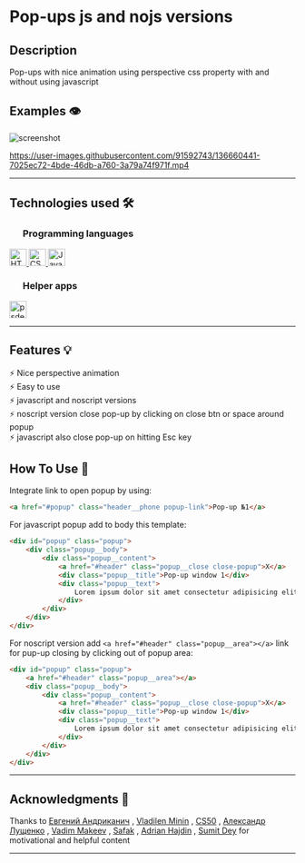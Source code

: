 # Pop-ups js and nojs versions

## Description

Pop-ups with nice animation using perspective css property with and without using javascript

## Examples 👁️

![screenshot](https://user-images.githubusercontent.com/91592743/136660457-dbab0ad2-9d14-4377-b0be-78f4537e5883.png)

https://user-images.githubusercontent.com/91592743/136660441-7025ec72-4bde-46db-a760-3a79a74f971f.mp4

---

## Technologies used 🛠️

<h3 align="left"> &nbsp  &nbsp  &nbsp Programming languages</h3>

<a href="https://www.w3.org/html/" target="_blank"> <img src="https://img.shields.io/badge/HTML5-E34F26?style=for-the-badge&logo=html5&logoColor=white" alt="HTML5" height="30"/> </a>
<a href="https://www.w3schools.com/css/" target="_blank"> <img src="https://img.shields.io/badge/CSS3-1572B6?style=for-the-badge&logo=css3&logoColor=white" alt="CSS3" height="30"/> </a>
<a href="https://developer.mozilla.org/en-US/docs/Web/JavaScript" target="_blank"> <img src="https://img.shields.io/badge/JavaScript-323330?style=for-the-badge&logo=javascript&logoColor=F7DF1E" alt="JavaScript" height="30"/> </a>

<h3 align="left"> &nbsp  &nbsp  &nbsp Helper apps</h3>
<a href="psdetch.com" target="_blank"> <img src="https://html-plus.in.ua/wp-content/uploads/2019/08/studio-psdetch.png" alt="psdetch.com" height="30"/> </a>

---

## Features 💡

⚡️ Nice perspective animation\
⚡️ Easy to use\
⚡️ javascript and noscript versions\
⚡️ noscript version close pop-up by clicking on close btn or space around popup\
⚡️ javascript also close pop-up on hitting Esc key

## How To Use 🔧

Integrate link to open popup by using:

```html
<a href="#popup" class="header__phone popup-link">Pop-up №1</a>
```

For javascript popup add to body this template:

```html
<div id="popup" class="popup">
	<div class="popup__body">
		<div class="popup__content">
			<a href="#header" class="popup__close close-popup">X</a>
			<div class="popup__title">Pop-up window 1</div>
			<div class="popup__text">
				Lorem ipsum dolor sit amet consectetur adipisicing elit!
			</div>
		</div>
	</div>
</div>
```

For noscript version add `<a href="#header" class="popup__area"></a>` link for pup-up closing by clicking out of popup area:

```html
<div id="popup" class="popup">
	<a href="#header" class="popup__area"></a>
	<div class="popup__body">
		<div class="popup__content">
			<a href="#header" class="popup__close close-popup">X</a>
			<div class="popup__title">Pop-up window 1</div>
			<div class="popup__text">
				Lorem ipsum dolor sit amet consectetur adipisicing elit!
			</div>
		</div>
	</div>
</div>
```

---

## Acknowledgments 🎁

Thanks to
[Евгений Андриканич](https://fls.guru/) ,
[Vladilen Minin](https://www.youtube.com/c/VladilenMinin) ,
[CS50](https://cs50.harvard.edu/college/2021/fall/) ,
[Александр Лущенко](https://itgid.info/) ,
[Vadim Makeev](https://www.youtube.com/channel/UCaTfYudJUVA8cV_But8KZVQ) ,
[Safak](https://github.com/safak) ,
[Adrian Hajdin](https://www.completepathtojavascriptmastery.com/) ,
[Sumit Dey](https://www.youtube.com/c/BackbenchCoder)
for motivational and helpful content

---
